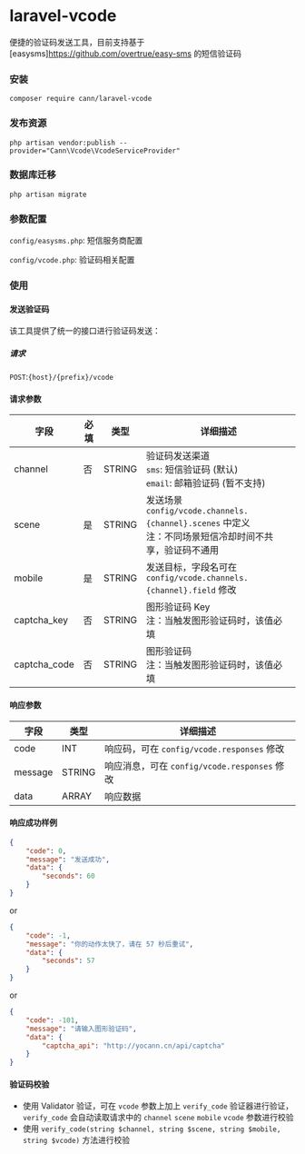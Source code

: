 # laravel-vcode

便捷的验证码发送工具，目前支持基于[easysms]https://github.com/overtrue/easy-sms 的短信验证码

### 安装

```
composer require cann/laravel-vcode
```

### 发布资源

```
php artisan vendor:publish --provider="Cann\Vcode\VcodeServiceProvider"
```

### 数据库迁移

```
php artisan migrate
```

### 参数配置

`config/easysms.php`: 短信服务商配置

`config/vcode.php`: 验证码相关配置

### 使用

#### 发送验证码

该工具提供了统一的接口进行验证码发送：

##### 请求

`POST`:`{host}/{prefix}/vcode`

#### 请求参数

| 字段 | 必填 | 类型 | 详细描述 |
| ---- | ---- | ---- | -------- |
| channel | 否 | STRING | 验证码发送渠道 <br/> `sms`: 短信验证码 (默认) <br/> `email`: 邮箱验证码 (暂不支持) |
| scene | 是 | STRING | 发送场景 <br/> `config/vcode.channels.{channel}.scenes` 中定义 <br/> 注：不同场景短信冷却时间不共享，验证码不通用 |
| mobile | 是 | STRING | 发送目标，字段名可在 `config/vcode.channels.{channel}.field` 修改 |
| captcha_key | 否 | STRING | 图形验证码 Key <br/> 注：当触发图形验证码时，该值必填 |
| captcha_code | 否 | STRING | 图形验证码 <br/> 注：当触发图形验证码时，该值必填 |

#### 响应参数

| 字段 | 类型 | 详细描述 |
| ---- | -----| ------- |
| code | INT | 响应码，可在 `config/vcode.responses` 修改 |
| message | STRING | 响应消息，可在 `config/vcode.responses` 修改 |
| data | ARRAY | 响应数据 |

#### 响应成功样例

```json
{
    "code": 0,
    "message": "发送成功",
    "data": {
        "seconds": 60
    }
}
```

or

```json
{
    "code": -1,
    "message": "你的动作太快了，请在 57 秒后重试",
    "data": {
        "seconds": 57
    }
}
```

or

```json
{
    "code": -101,
    "message": "请输入图形验证码",
    "data": {
        "captcha_api": "http://yocann.cn/api/captcha"
    }
}
```

#### 验证码校验

- 使用 Validator 验证，可在 `vcode` 参数上加上 `verify_code` 验证器进行验证，`verify_code` 会自动读取请求中的 `channel` `scene` `mobile` `vcode` 参数进行校验
- 使用 `verify_code(string $channel, string $scene, string $mobile, string $vcode)` 方法进行校验
